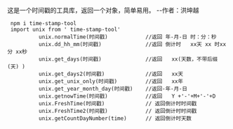 
这是一个时间戳的工具库，返回一个对象，简单易用。 --作者：洪坤越

     npm i time-stamp-tool 
     import unix from ' time-stamp-tool'
              unix.normalTime(时间戳)            //返回 年-月-日 时：分：秒
              unix.dd_hh_mm(时间戳)              //返回 倒计时   xx天 xx 时xx分 xx秒
              unix.get_days(时间戳)              //返回   xx(天数，不带后缀 (天) )
              unix.get_days2(时间戳)             //返回   xx天
              unix.get_unix_only(时间戳)         //返回   xx年
              unix.get_year_month_day(时间戳)    //返回-年-月-日
              unix.getnowTime(时间戳)            //返回   Y +'-'+M+'-'+D
              unix.FreshTime(时间戳)             // 返回倒计时时间戳
              unix.FreshTime2(时间戳)            // 返回倒计时时间戳
              unix.getCountDayNumber(time)      // 返回倒计时天数
     